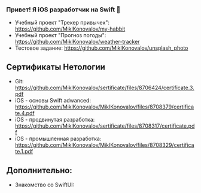 ### Привет! Я iOS разработчик на Swift 👋

- Учебный проект "Трекер привычек": https://github.com/MiklKonovalov/my-habbit
- Учебный проект "Прогноз погоды": https://github.com/MiklKonovalov/weather-tracker
- Тестовое задание: https://github.com/MiklKonovalov/unsplash_photo

## Сертификаты Нетологии
- Git: https://github.com/MiklKonovalov/sertificate/files/8706424/certificate.3.pdf
- iOS - основы Swift adwanced: https://github.com/MiklKonovalov/MiklKonovalov/files/8708379/certificate.4.pdf
- iOS - продвинутая разработка: https://github.com/MiklKonovalov/sertificate/files/8708317/certificate.pdf
- iOS - промышленная разработка: https://github.com/MiklKonovalov/MiklKonovalov/files/8708329/certificate.1.pdf

## Дополнительно:
- Знакомство со SwiftUI: 


<!--
**MiklKonovalov/MiklKonovalov** is a ✨ _special_ ✨ repository because its `README.md` (this file) appears on your GitHub profile.

Here are some ideas to get you started:

- 🔭 I’m currently working on ...
- 🌱 I’m currently learning ...
- 👯 I’m looking to collaborate on ...
- 🤔 I’m looking for help with ...
- 💬 Ask me about ...
- 📫 How to reach me: ...
- 😄 Pronouns: ...
- ⚡ Fun fact: ...
-->
